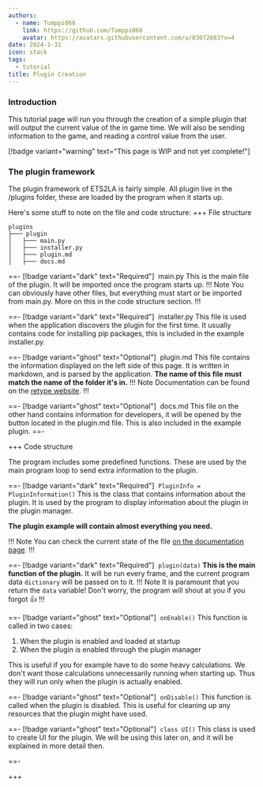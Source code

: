 ```yaml
---
authors: 
  - name: Tumppi066
    link: https://github.com/Tumppi066
    avatar: https://avatars.githubusercontent.com/u/83072683?v=4
date: 2024-1-31
icon: stack
tags: 
  - tutorial
title: Plugin Creation
---
```


### Introduction
This tutorial page will run you through the creation of a simple plugin that will output the current value of the in game time. 
We will also be sending information to the game, and reading a control value from the user.

[!badge variant="warning" text="This page is WIP and not yet complete!"]

### The plugin framework
The plugin framework of ETS2LA is fairly simple. All plugin live in the /plugins folder, these are loaded by the program when it starts up.

Here's some stuff to note on the file and code structure:
+++ File structure

```
plugins
├─── plugin
│   ├─── main.py
│   ├─── installer.py
│   ├─── plugin.md
│   ├─── docs.md
```

==- [!badge variant="dark" text="Required"] ‎ main.py
This is the main file of the plugin. It will be imported once the program starts up. 
!!! Note
You can obviously have other files, but everything must start or be imported from main.py. More on this in the code structure section.
!!!

==- [!badge variant="dark" text="Required"] ‎ installer.py
This file is used when the application discovers the plugin for the first time. It usually contains code for installing pip packages, this is included in the example installer.py.

==- [!badge variant="ghost" text="Optional"] ‎ plugin.md
This file contains the information displayed on the left side of this page. It is written in markdown, and is parsed by the application. 
**The name of this file must match the name of the folder it's in.**
!!! Note
Documentation can be found on the [retype website](https://retype.com).
!!!

==- [!badge variant="ghost" text="Optional"] ‎ docs.md
This file on the other hand contains information for developers, it will be opened by the button located in the plugin.md file. This is also included in the example plugin.
==-

+++ Code structure

The program includes some predefined functions. These are used by the main program loop to send extra information to the plugin.

==- [!badge variant="dark" text="Required"] ‎ `PluginInfo = PluginInformation()`
This is the class that contains information about the plugin. It is used by the program to display information about the plugin in the plugin manager.

**The plugin example will contain almost everything you need.**

!!! Note
You can check the current state of the file [on the documentation page](https://wiki.tumppi066.fi/docs/plugins/plugin.html).
!!!

==- [!badge variant="dark" text="Required"] ‎ `plugin(data)`
**This is the main function of the plugin.**
It will be run every frame, and the current program data `dictionary` will be passed on to it. 
!!! Note
It is paramount that you return the `data` variable! 
Don't worry, the program will shout at you if you forgot :+1:
!!!

==- [!badge variant="ghost" text="Optional"] ‎ `onEnable()`
This function is called in two cases:

1. When the plugin is enabled and loaded at startup
2. When the plugin is enabled through the plugin manager

This is useful if you for example have to do some heavy calculations. We don't want those calculations unnecessarily running when starting up. Thus they will run only when the plugin is actually enabled.

==- [!badge variant="ghost" text="Optional"] ‎ `onDisable()`
This function is called when the plugin is disabled. This is useful for cleaning up any resources that the plugin might have used.


==- [!badge variant="ghost" text="Optional"] ‎ `class UI()`
This class is used to create UI for the plugin. We will be using this later on, and it will be explained in more detail then.


==-

+++